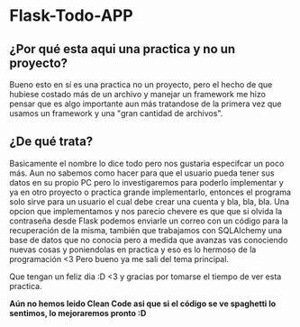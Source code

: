 # Flask-Todo-APP

## ¿Por qué esta aqui una practica y no un proyecto?
Bueno esto en sí es una practica no un proyecto, pero el hecho de que hubiese costado más de un archivo y manejar un framework me hizo pensar que es algo importante aun más tratandose de la primera vez que usamos un framework y una "gran cantidad de archivos".

## ¿De qué trata?
Basicamente el nombre lo dice todo pero nos gustaria especifcar un poco más. Aun no sabemos como hacer para que el usuario pueda tener sus datos en su propio PC
pero lo investigaremos para poderlo implementar y ya en otro proyecto o practica grande implementarlo, entonces el programa solo sirve para un usuario el cual debe
crear una cuenta y bla, bla, bla. Una opcion que implementamos y nos parecio chevere es que que si olvida la contraseña desde Flask podemos enviarle un correo con un código para la recuperación de la misma, también que trabajamos con SQLAlchemy una base de datos que no conocia pero a medida que avanzas vas conociendo nuevas cosas
y poniendolas en practica y eso es lo hermoso de la programación <3 Pero bueno ya me sali del tema principal.

Que tengan un feliz dia :D <3 y gracias por tomarse el tiempo de ver esta practica.

 **Aún no hemos leido Clean Code asi que si el código se ve spaghetti lo sentimos, lo mejoraremos pronto :D**
